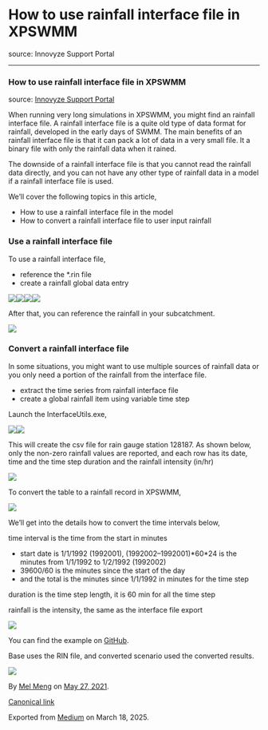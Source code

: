 # How to use rainfall interface file in XPSWMM

source: Innovyze Support Portal

---

### How to use rainfall interface file in XPSWMM

source: [Innovyze Support Portal](https://innovyze.force.com/support/s/article/How-to-use-rainfall-interface-file-in-XPSWMM)

When running very long simulations in XPSWMM, you might find an rainfall interface file. A rainfall interface file is a quite old type of data format for rainfall, developed in the early days of SWMM. The main benefits of an rainfall interface file is that it can pack a lot of data in a very small file. It a binary file with only the rainfall data when it rained.

The downside of a rainfall interface file is that you cannot read the rainfall data directly, and you can not have any other type of rainfall data in a model if a rainfall interface file is used.

We’ll cover the following topics in this article,

* How to use a rainfall interface file in the model
* How to convert a rainfall interface file to user input rainfall

### Use a rainfall interface file

To use a rainfall interface file,

* reference the \*.rin file
* create a rainfall global data entry

![](images\1_YyGKRkP-XXtZHL0RDEsDlg.png)![](images\1_dcu480l598NCr3FvQNp9iQ.png)![](images\1_xK6XQlv3kZXxKPwybgiH3g.png)![](images\1_Og90BJd8O2_zoNviT1V3NQ.png)

After that, you can reference the rainfall in your subcatchment.

![](images\1_FTlTNiAR1Wkwss46z5Jabg.png)

### Convert a rainfall interface file

In some situations, you might want to use multiple sources of rainfall data or you only need a portion of the rainfall from the interface file.

* extract the time series from rainfall interface file
* create a global rainfall item using variable time step

Launch the InterfaceUtils.exe,

![](images\1_BN5fFgNQ5nwoRzFaCTAhsw.png)![](images\1_ltITzCVDi3sagwTkG9zqfQ.png)

This will create the csv file for rain gauge station 128187. As shown below, only the non-zero rainfall values are reported, and each row has its date, time and the time step duration and the rainfall intensity (in/hr)

![](images\1_eLjX4F74dsIUNv54qdwSqg.png)

To convert the table to a rainfall record in XPSWMM,

![](images\1_pcP0Z62vFEHLbBVaN1z2sw.png)

We’ll get into the details how to convert the time intervals below,

time interval is the time from the start in minutes

* start date is 1/1/1992 (1992001), (1992002–1992001)\*60\*24 is the minutes from 1/1/1992 to 1/2/1992 (1992002)
* 39600/60 is the minutes since the start of the day
* and the total is the minutes since 1/1/1992 in minutes for the time step

duration is the time step length, it is 60 min for all the time step

rainfall is the intensity, the same as the interface file export

![](images\1_uejVCLBYeMwRy6hkRhtNCA.png)

You can find the example on [GitHub](https://github.com/mel-meng/xpswmm/tree/master/models/rainfall_interface).

Base uses the RIN file, and converted scenario used the converted results.

![](images\1_iaNfhOAVb1WjH-musmWJ3g.png)

By [Mel Meng](https://medium.com/@mel-meng-pe) on [May 27, 2021](https://medium.com/p/c9423b8dc446).

[Canonical link](https://medium.com/@mel-meng-pe/how-to-use-rainfall-interface-file-in-xpswmm-c9423b8dc446)

Exported from [Medium](https://medium.com) on March 18, 2025.